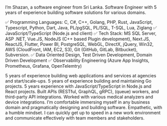 I’m Shazan, a software engineer from Sri Lanka.
Software Engineer with 5 years of experience building software solutions for various domains.

✅ Programming Languages: C, C#, C++, Golang, PHP, Rust, JavaScript, Typescript, Python, Dart, Java, PL/pgSQL, PL/SQL, T-SQL, Lua, Ziglang ✅ JavaScript/TypeScript (Node.js and client) ✅ Tech Stack: MS SQL Server, ASP .NET, Vue.JS, NodeJS (C++ based Plugin development), Next.JS, ReactJS, Flutter, Power BI, PostgreSQL, WebGL, DirectX, jQuery, Win32, AWS (CloudFront, IAM, EC2, S3), Git (GitHub, GitLab, Bitbucket), Subversion. ✅ Data Oriented Design, Test Driven Development, Domain Driven Development ✅ Observability Engineering (Azure App Insights, Prometheus, Grafana, OpenTelemtry)

5 years of experience building web applications and services at agencies and start/scale-ups.
5 years of experience building and maintaining Go projects.
5 years experience with JavaScript/TypeScript in Node.js and React projects.
Built APIs (RESTful, GraphQL, gRPC), (queue) workers, and third-party API integrations.
Worked with various medical analyzers and device integrations.
I’m comfortable immersing myself in any business domain and pragmatically designing and building software.
Empathetic, with a humble mindset. I can quickly get up to speed in a new work environment and communicate effectively with team members and stakeholders.
<!--
## Hi there 👋
I'm Shazan 
A Software Developer and Architect striving to improve software and learn technology.
From Sri Lanka

![msmshazan's Stats](https://github-readme-stats.vercel.app/api?username=msmshazan&theme=vue-dark&show_icons=true&hide_border=true&count_private=true)
![msmshazan's Streak](https://github-readme-streak-stats.herokuapp.com/?user=msmshazan&theme=vue-dark&hide_border=true)
![msmshazan's Top Languages](https://github-readme-stats.vercel.app/api/top-langs/?username=msmshazan&theme=vue-dark&show_icons=true&hide_border=true&layout=compact)
-->
